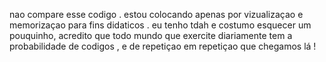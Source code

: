 nao compare esse codigo . estou colocando apenas por vizualizaçao e memorizaçao para fins didaticos . eu tenho tdah e costumo esquecer um pouquinho, 
acredito que todo mundo que exercite diariamente tem a probabilidade de codigos , e de repetiçao em repetiçao que chegamos lá !
